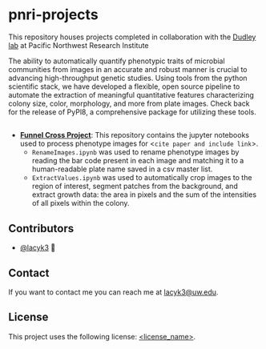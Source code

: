 # pnri-projects

This repository houses projects completed in collaboration with the [Dudley lab](https://www.pnri.org/research/labs/dudley-lab/) at Pacific Northwest Research Institute

The ability to automatically quantify phenotypic traits of microbial communities from images in an accurate and robust manner is crucial to advancing high-throughput genetic studies. Using tools from the python scientific stack, we have developed a flexible, open source pipeline to automate the extraction of meaningful quantitative features characterizing colony size, color, morphology, and more from plate images. Check back for the release of PyPl8, a comprehensive package for utilizing these tools.

##

* [**Funnel Cross Project**](https://github.com/lacyk3/pnri-projects/tree/Image-Analysis-Demos/Funnel%20Cross%20Project): This repository contains the jupyter notebooks used to process phenotype images for <`cite paper and include link`>. 
  - `RenameImages.ipynb` was used to rename phenotype images by reading the bar code present in each image and matching it to a human-readable plate name saved in a csv master list.
  - `ExtractValues.ipynb` was used to automatically crop images to the region of interest, segment patches from the background, and extract growth data: the area in pixels and the sum of the intensities of all pixels within the colony. 



## Contributors

* [@lacyk3](https://github.com/lacyk3) 📖

## Contact

If you want to contact me you can reach me at <lacyk3@uw.edu>.

## License
<!--- If you're not sure which open license to use see https://choosealicense.com/--->

This project uses the following license: [<license_name>](<link>).
